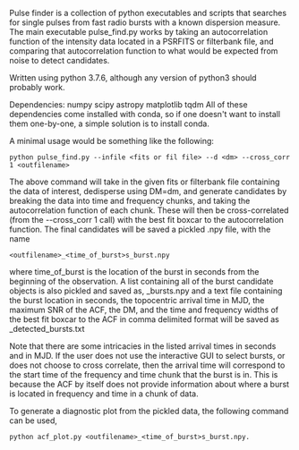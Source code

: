 
Pulse finder is a collection of python executables and scripts that searches for single pulses from fast radio bursts with a known dispersion measure. The main executable pulse_find.py works by taking an autocorrelation function of the intensity data located in a PSRFITS or filterbank file, and comparing that autocorrelation function to what would be expected from noise to detect candidates.

Written using python 3.7.6, although any version of python3 should probably work.


Dependencies:
	numpy
	scipy
	astropy
	matplotlib
	tqdm
All of these dependencies come installed with conda, so if one doesn't want to install them one-by-one, a simple solution is to install conda.
	
	

A minimal usage would be something like the following:
	
	python pulse_find.py --infile <fits or fil file> --d <dm> --cross_corr 1 <outfilename>

The above command will take in the given fits or filterbank file containing the data of interest, dedisperse using DM=dm, and generate candidates by breaking the data into time and frequency chunks, and taking the autocorrelation function of each chunk. These will then be cross-correlated (from the --cross_corr 1 call) with the best fit boxcar to the autocorrelation function. The final candidates will be saved a pickled .npy file, with the name
	
	<outfilename>_<time_of_burst>s_burst.npy

where time_of_burst is the location of the burst in seconds from the beginning of the observation. A list containing all of the burst candidate objects is also pickled and saved as,
	<outfilename>_bursts.npy
and a text file containing the burst location in seconds, the topocentric arrival time in MJD, the maximum SNR of the ACF, the DM, and the time and frequency widths of the best fit boxcar to the ACF in comma delimited format will be saved as 
	<outfilename>_detected_bursts.txt

Note that there are some intricacies in the listed arrival times in seconds and in MJD. If the user does not use the interactive GUI to select bursts, or does not choose to cross correlate, then the arrival time will correspond to the start time of the frequency and time chunk that the burst is in. This is because the ACF by itself does not provide information about where a burst is located in frequency and time in a chunk of data. 

To generate a diagnostic plot from the pickled data, the following command can be used,
	
	python acf_plot.py <outfilename>_<time_of_burst>s_burst.npy.




